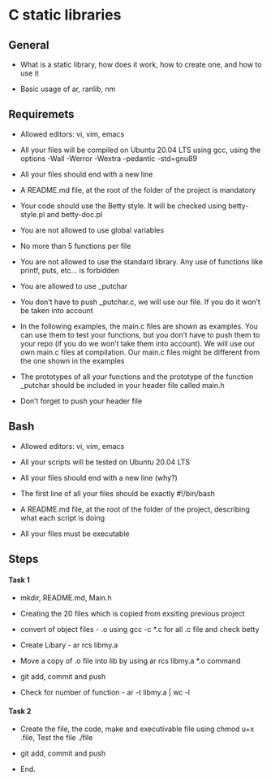 # C static libraries

## General 

* What is a static library, how does it work, how to create one, and how to use it

* Basic usage of ar, ranlib, nm

## Requiremets

* Allowed editors: vi, vim, emacs

* All your files will be compiled on Ubuntu 20.04 LTS using gcc, using the options -Wall -Werror -Wextra -pedantic -std=gnu89

* All your files should end with a new line

* A README.md file, at the root of the folder of the project is mandatory

* Your code should use the Betty style. It will be checked using betty-style.pl and betty-doc.pl

* You are not allowed to use global variables

* No more than 5 functions per file

* You are not allowed to use the standard library. Any use of functions like printf, puts, etc… is forbidden

* You are allowed to use _putchar

* You don’t have to push _putchar.c, we will use our file. If you do it won’t be taken into account

* In the following examples, the main.c files are shown as examples. You can use them to test your functions, but you don’t have to push them to your repo (if you do we won’t take them into account). We will use our own main.c files at compilation. Our main.c files might be different from the one shown in the examples

* The prototypes of all your functions and the prototype of the function _putchar should be included in your header file called main.h

* Don’t forget to push your header file

## Bash

* Allowed editors: vi, vim, emacs

* All your scripts will be tested on Ubuntu 20.04 LTS

* All your files should end with a new line (why?)

* The first line of all your files should be exactly #!/bin/bash

* A README.md file, at the root of the folder of the project, describing what each script is doing

* All your files must be executable

## Steps

#### Task 1
*  mkdir, README.md, Main.h

* Creating the 20 files which is copied from exsiting previous project

* convert of object files - .o using gcc -c *.c for all .c file and check betty

* Create Libary - ar rcs libmy.a

* Move a copy of .o file into lib by using ar rcs libmy.a *.o command

* git add, commit and push

* Check for number of function - ar -t libmy.a | wc -l


#### Task 2

* Create the file, the code, make and executivable file using chmod u+x .file, Test the file ./file

* git add, commit and push

* End.
